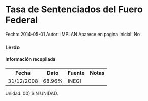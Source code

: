 Tasa de Sentenciados del Fuero Federal
=====

Fecha: 2014-05-01
Autor: IMPLAN
Aparece en pagina inicial: No

### Lerdo

#### Información recopilada

<table class="table table-hover table-bordered matriz">
  <tr><th>Fecha</th><th>Dato</th><th>Fuente</th><th>Notas</th></tr>
  <tr><td class="centrado">31/12/2008</td><td class="derecha">68.96%</td><td>INEGI</td><td></td></tr>
</table>

Unidad: 00) SIN UNIDAD.
